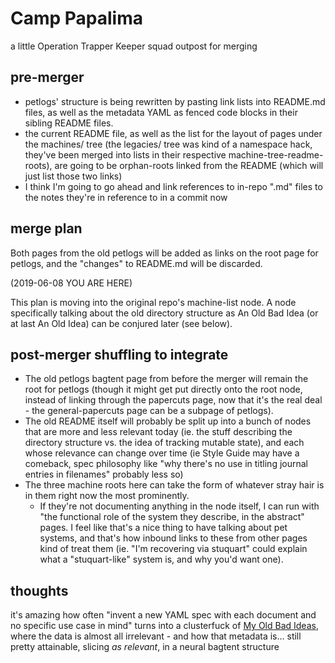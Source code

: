 # Camp Papalima

a little Operation Trapper Keeper squad outpost for merging

## pre-merger

- petlogs' structure is being rewritten by pasting link lists into README.md files, as well as the metadata YAML as fenced code blocks in their sibling README files.
- the current README file, as well as the list for the layout of pages under the machines/ tree (the legacies/ tree was kind of a namespace hack, they've been merged into lists in their respective machine-tree-readme-roots), are going to be orphan-roots linked from the README (which will just list those two links)
- I think I'm going to go ahead and link references to in-repo ".md" files to the notes they're in reference to in a commit now

## merge plan

Both pages from the old petlogs will be added as links on the root page for petlogs, and the "changes" to README.md will be discarded.

(2019-06-08 YOU ARE HERE)

This plan is moving into the original repo's machine-list node. A node specifically talking about the old directory structure as An Old Bad Idea (or at last An Old Idea) can be conjured later (see below).

## post-merger shuffling to integrate

- The old petlogs bagtent page from before the merger will remain the root for petlogs (though it might get put directly onto the root node, instead of linking through the papercuts page, now that it's the real deal - the general-papercuts page can be a subpage of petlogs).
- The old README itself will probably be split up into a bunch of nodes that are more and less relevant today (ie. the stuff describing the directory structure vs. the idea of tracking mutable state), and each whose relevance can change over time (ie Style Guide may have a comeback, spec philosophy like "why there's no use in titling journal entries in filenames" probably less so)
- The three machine roots here can take the form of whatever stray hair is in them right now the most prominently.
  - If they're not documenting anything in the node itself, I can run with "the functional role of the system they describe, in the abstract" pages. I feel like that's a nice thing to have talking about pet systems, and that's how inbound links to these from other pages kind of treat them (ie. "I'm recovering via stuquart" could explain what a "stuquart-like" system is, and why you'd want one).

## thoughts

it's amazing how often "invent a new YAML spec with each document and no specific use case in mind" turns into a clusterfuck of [My Old Bad Ideas][], where the data is almost all irrelevant - and how that metadata is... still pretty attainable, slicing *as relevant*, in a neural bagtent structure

[My Old Bad Ideas]: f3f3d6ba-6342-415a-9f3b-ab4f1d75a692.md
